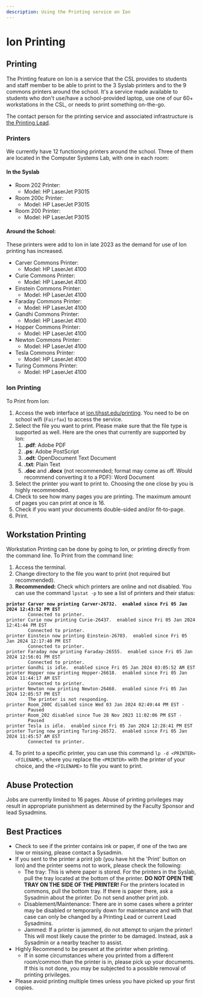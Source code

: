 ```yaml
---
description: Using the Printing service on Ion
---
```


# Ion Printing

## Printing

The Printing feature on Ion is a service that the CSL provides to students and staff member to be able to print to the 3 Syslab printers and to the 9 commons printers around the school. It's a service made available to students who don't use/have a school-provided laptop, use one of our 60+ workstations in the CSL, or needs to print something on-the-go.

The contact person for the printing service and associated infrastructure is [the Printing Lead](broken-reference).

### Printers

We currently have 12 functioning printers around the school. Three of them are located in the Computer Systems Lab, with one in each room:

#### In the Syslab

* Room 202 Printer:
  * Model: HP LaserJet P3015
* Room 200c Printer:
  * Model: HP LaserJet P3015
* Room 200 Printer:
  * Model: HP LaserJet P3015

#### Around the School:

These printers were add to Ion in late 2023 as the demand for use of Ion printing has increased.

* Carver Commons Printer:
  * Model: HP LaserJet 4100
* Curie Commons Printer:
  * Model: HP LaserJet 4100
* Einstein Commons Printer:
  * Model: HP LaserJet 4100
* Faraday Commons Printer:
  * Model: HP LaserJet 4100
* Gandhi Commons Printer:
  * Model: HP LaserJet 4100
* Hopper Commons Printer:
  * Model: HP LaserJet 4100
* Newton Commons Printer:
  * Model: HP LaserJet 4100
* Tesla Commons Printer:
  * Model: HP LaserJet 4100
* Turing Commons Printer:
  * Model: HP LaserJet 4100

### Ion Printing

To Print from Ion:

1. Access the web interface at [ion.tjhsst.edu/printing](https://ion.tjhsst.edu/printing). You need to be on school wifi (`Fairfax`) to access the service.
2. Select the file you want to print. Please make sure that the file type is supported as well. Here are the ones that currently are supported by Ion:
   1. **.pdf**: Adobe PDF
   2. **.ps**: Adobe PostScript
   3. **.odt**: OpenDocument Text Document
   4. **.txt**: Plain Text
   5. **.doc** and **.docx** (not recommended; format may come as off. Would recommend converting it to a PDF): Word Document
3. Select the printer you want to print to. Choosing the one close by you is highly recommended.
4. Check to see how many pages you are printing. The maximum amount of pages you can print at once is 16.
5. Check if you want your documents double-sided and/or fit-to-page.
6. Print.

## Workstation Printing

Workstation Printing can be done by going to Ion, or printing directly from the command line. To Print from the command line:

1. Access the terminal.
2. Change directory to the file you want to print (not required but recommended).
3. **Recommended:** Check which printers are online and not disabled. You can use the command `lpstat -p` to see a list of printers and their status:

<pre><code><strong>printer Carver now printing Carver-26732.  enabled since Fri 05 Jan 2024 12:43:52 PM EST
</strong>        Connected to printer.
printer Curie now printing Curie-26437.  enabled since Fri 05 Jan 2024 12:41:44 PM EST
        Connected to printer.
printer Einstein now printing Einstein-26703.  enabled since Fri 05 Jan 2024 12:17:40 PM EST
        Connected to printer.
printer Faraday now printing Faraday-26555.  enabled since Fri 05 Jan 2024 12:56:01 PM EST
        Connected to printer.
printer Gandhi is idle.  enabled since Fri 05 Jan 2024 03:05:52 AM EST
printer Hopper now printing Hopper-26618.  enabled since Fri 05 Jan 2024 11:44:17 AM EST
        Connected to printer.
printer Newton now printing Newton-26468.  enabled since Fri 05 Jan 2024 12:05:57 PM EST
        The printer is not responding.
printer Room_200C disabled since Wed 03 Jan 2024 02:49:44 PM EST -
        Paused
printer Room_202 disabled since Tue 28 Nov 2023 11:02:06 PM EST -
        Paused
printer Tesla is idle.  enabled since Fri 05 Jan 2024 12:28:41 PM EST
printer Turing now printing Turing-26572.  enabled since Fri 05 Jan 2024 11:45:57 AM EST
        Connected to printer.
</code></pre>

4. To print to a specific printer, you can use this command `lp -d <PRINTER> <FILENAME>`, where you replace the `<PRINTER>` with the printer of your choice, and the `<FILENAME>` to file you want to print.

## Abuse Protection

Jobs are currently limited to 16 pages. Abuse of printing privileges may result in appropriate punishment as determined by the Faculty Sponsor and lead Sysadmins.

## Best Practices

* Check to see if the printer contains ink or paper, if one of the two are low or missing, please contact a Sysadmin.
* If you sent to the printer a print job (you have hit the 'Print' button on Ion) and the printer seems not to work, please check the following:
  * The tray: This is where paper is stored. For the printers in the Syslab, pull the tray located at the bottom of the printer. **DO NOT OPEN THE TRAY ON THE SIDE OF THE PRINTER!** For the printers located in commons, pull the bottom tray. If there is paper there, ask a Sysadmin about the printer. Do not send another print job.
  * Disablement/Maintenance: There are in some cases where a printer may be disabled or temporarily down for maintenance and with that case can only be changed by a Printing Lead or current Lead Sysadmins.
  * Jammed: If a printer is jammed, do not attempt to unjam the printer! This will most likely cause the printer to be damaged. Instead, ask a Sysadmin or a nearby teacher to assist.
* Highly Recommend to be present at the printer when printing.
  * If in some circumstances where you printed from a different room/common than the printer is in, please pick up your documents. If this is not done, you may be subjected to a possible removal of printing privileges.
* Please avoid printing multiple times unless you have picked up your first copies.

